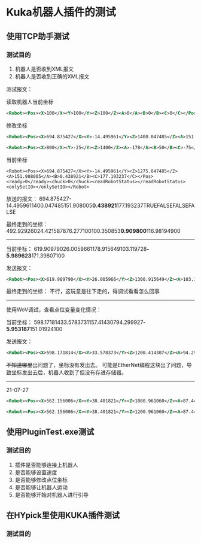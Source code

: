 # Kuka机器人插件的测试

## 使用TCP助手测试

### 测试目的

1. 机器人是否收到XML报文
2. 机器人是否收到正确的XML报文

测试报文：

读取机器人当前坐标
```xml
<Robot><Pos><X>100</X><Y>100</Y><Z>100</Z><A>0</A><B>0</B><C>0</C></Pos><ready>TRUE</ready><chuck>FALSE</chuck><readRobotStatus>TRUE</readRobotStatus><onlySetIO>FALSE</onlySetIO></Robot>
```

修改坐标
```xml
<Robot><Pos><X>694.875427</X><Y>-14.495961</Y><Z>1400.047485</Z><A>151.908005</A><B>0.438921</B><C>177.193237</C></Pos><ready>TRUE</ready><chuck>FALSE</chuck><readRobotStatus>FALSE</readRobotStatus><onlySetIO>FALSE</onlySetIO></Robot>
```

```xml
<Robot><Pos><X>800</X><Y>-25</Y><Z>1400</Z><A>-178</A><B>50</B><C>-75</C></Pos><ready>TRUE</ready><chuck>FALSE</chuck><readRobotStatus>FALSE</readRobotStatus><onlySetIO>FALSE</onlySetIO></Robot>
```

当前坐标
```
<Robot><Pos><X>694.875427</X><Y>-14.495961</Y><Z>1275.047485</Z><A>151.908005</A><B>0.438921</B><C>177.193237</C></Pos><ready>0</ready><chuck>0</chuck><readRobotStatus></readRobotStatus><onlySetIO></onlySetIO></Robot>
```

放送的报文：
<Robot><Pos><X>694.875427</X><Y>-14.495961</Y><Z>1400.047485</Z><A>151.908005</A><B>0.438921</B><C>177.193237</C></Pos><ready>TRUE</ready><chuck>FALSE</chuck><readRobotStatus>FALSE</readRobotStatus><onlySetIO>FALSE</onlySetIO></Robot>

最终走到的坐标：
<Robot><Pos><X>492.929260</X><Y>24.421587</Y><Z>876.277100</Z><A>100.350853</A><B>0.909800</B><C>116.981949</C></Pos><ready>0</ready><chuck>0</chuck><readRobotStatus></readRobotStatus><onlySetIO></onlySetIO></Robot>

----

当前坐标：
<Robot><Pos><X>619.909790</X><Y>26.005966</Y><Z>1178.915649</Z><A>103.119728</A><B>-5.989623</B><C>171.398071</C></Pos><ready>0</ready><chuck>0</chuck><readRobotStatus></readRobotStatus><onlySetIO></onlySetIO></Robot>

发送报文：
```xml
<Robot><Pos><X>619.909790</X><Y>26.005966</Y><Z>1300.915649</Z><A>103.119728</A><B>-5.989623</B><C>171.398071</C></Pos><ready>TRUE</ready><chuck>FALSE</chuck><readRobotStatus>FALSE</readRobotStatus><onlySetIO>FALSE</onlySetIO></Robot>
```

最终走到的坐标：
不行，这玩意是往下走的，得调试看看怎么回事

----

使用WoV调试，查看点位变量变化情况：

当前坐标：
<Robot><Pos><X>598.171814</X><Y>33.578373</Y><Z>1157.414307</Z><A>94.299927</A><B>-5.953187</B><C>151.019241</C></Pos><ready>0</ready><chuck>0</chuck><readRobotStatus></readRobotStatus><onlySetIO></onlySetIO></Robot>

发送报文：
```xml
<Robot><Pos><X>598.171814</X><Y>33.578373</Y><Z>1200.414307</Z><A>94.299927</A><B>-5.953187</B><C>151.019241</C></Pos><ready>TRUE</ready><chuck>FALSE</chuck><readRobotStatus>FALSE</readRobotStatus><onlySetIO>FALSE</onlySetIO></Robot>
```

~~不知道哪里~~出问题了，坐标没有发出去。
可能是EtherNet编程这块出了问题，导致坐标发出去后，机器人收到了但没有存进存储器。

----

21-07-27

```xml
<Robot><Pos><X>562.156006</X><Y>38.401821</Y><Z>1080.961060</Z><A>87.447136</A><B>-5.970125</B><C>140.362366</C></Pos><ready>0</ready><chuck>0</chuck><readRobotStatus></readRobotStatus><onlySetIO></onlySetIO></Robot>
```

```xml
<Robot><Pos><X>562.156006</X><Y>38.401821</Y><Z>1200.961060</Z><A>87.447136</A><B>-5.970125</B><C>140.362366</C></Pos><ready>TRUE</ready><chuck>FALSE</chuck><readRobotStatus>FALSE</readRobotStatus><onlySetIO>FALSE</onlySetIO></Robot>
```

## 使用PluginTest.exe测试

### 测试目的

1. 插件是否能够连接上机器人
2. 是否能够设置速度
3. 是否能够修改点位坐标
4. 是否能够让机器人运动
5. 是否能够开始对机器人进行引导

## 在HYpick里使用KUKA插件测试

### 测试目的


